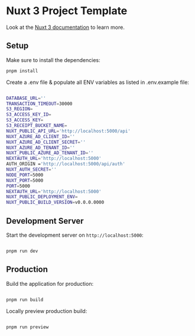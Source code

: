 # Nuxt 3 Project Template

Look at the [Nuxt 3 documentation](https://nuxt.com/docs/getting-started/introduction) to learn more.

## Setup

Make sure to install the dependencies:

```bash
pnpm install

```

Create a .env file & populate all ENV variables as listed in .env.example file:

```bash

DATABASE_URL=''
TRANSACTION_TIMEOUT=30000
S3_REGION=
S3_ACCESS_KEY_ID=
S3_ACCESS_KEY=
S3_RECEIPT_BUCKET_NAME=
NUXT_PUBLIC_API_URL='http://localhost:5000/api'
NUXT_AZURE_AD_CLIENT_ID=''
NUXT_AZURE_AD_CLIENT_SECRET=''
NUXT_AZURE_AD_TENANT_ID=''
NUXT_PUBLIC_AZURE_AD_TENANT_ID=''
NEXTAUTH_URL='http://localhost:5000'
AUTH_ORIGIN ='http://localhost:5000/api/auth'
NUXT_AUTH_SECRET=''
NODE_PORT=5000
NUXT_PORT=5000
PORT=5000
NEXTAUTH_URL='http://localhost:5000'
NUXT_PUBLIC_DEPLOYMENT_ENV=
NUXT_PUBLIC_BUILD_VERSION=v0.0.0.0000

```

## Development Server

Start the development server on `http://localhost:5000`:

```bash

pnpm run dev

```

## Production

Build the application for production:

```bash

pnpm run build

```

Locally preview production build:

```bash

pnpm run preview

```
